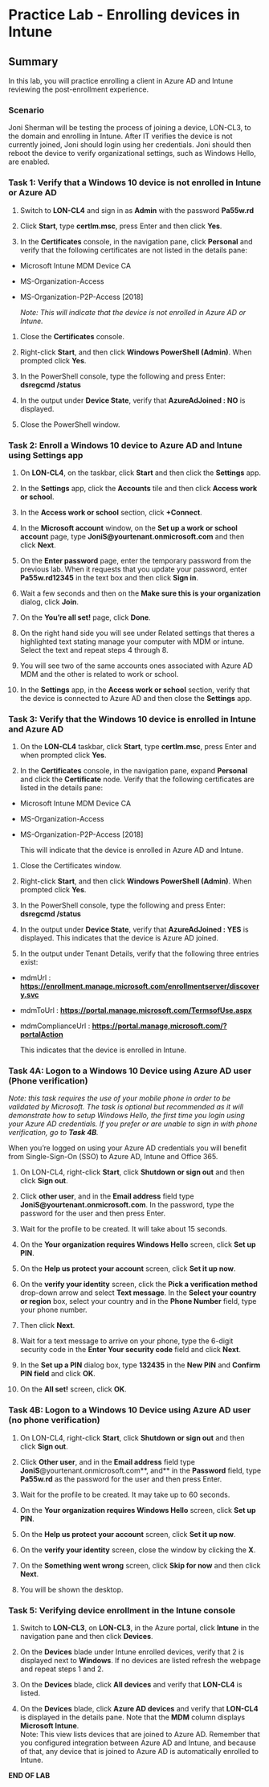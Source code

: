 # Practice Lab - Enrolling devices in Intune

## Summary

In this lab, you will practice enrolling a client in Azure AD and Intune reviewing the post-enrollment experience.

### Scenario

Joni Sherman will be testing the process of joining a device, LON-CL3, to the domain and enrolling in Intune. After IT verifies the device is not currently joined, Joni should login using her credentials. 
Joni should then reboot the device to verify organizational settings, such as Windows Hello, are enabled. 

### Task 1: Verify that a Windows 10 device is not enrolled in Intune or Azure AD

1.  Switch to **LON-CL4** and sign in as **Admin** with the password
    **Pa55w.rd**

2.  Click **Start**, type **certlm.msc**, press Enter and then click **Yes**.

3.  In the **Certificates** console, in the navigation pane, click **Personal**
    and verify that the following certificates are not listed in the details
    pane:

-   Microsoft Intune MDM Device CA

-   MS-Organization-Access

-   MS-Organization-P2P-Access [2018]

    _Note: This will indicate that the device is not enrolled in Azure AD or Intune._

1.  Close the **Certificates** console.

2.  Right-click **Start**, and then click **Windows PowerShell (Admin)**. When
    prompted click **Yes**.

3.  In the PowerShell console, type the following and press Enter: **dsregcmd
    /status**

4.  In the output under **Device State**, verify that **AzureAdJoined : NO** is
    displayed.

5.  Close the PowerShell window.

### Task 2: Enroll a Windows 10 device to Azure AD and Intune using Settings app

1.  On **LON-CL4**, on the taskbar, click **Start** and then click the
    **Settings** app.

2.  In the **Settings** app, click the **Accounts** tile and then click **Access
    work or school**.

3.  In the **Access work or school** section, click **+Connect**.

4.  In the **Microsoft account** window, on the **Set up a work or school
    account** page, type **JoniS\@yourtenant.onmicrosoft.com** and then click
    **Next**.

5.  On the **Enter password** page, enter the temporary password from the
    previous lab. When it requests that you update your password, enter
    **Pa55w.rd12345** in the text box and then click **Sign in**.

6.  Wait a few seconds and then on the **Make sure this is your organization**
    dialog, click **Join**.

7.  On the **You’re all set!** page, click **Done**.

8.  On the right hand side you will see under Related settings that theres a
    highlighted text stating manage your computer with MDM or intune. Select the
    text and repeat steps 4 through 8.

9.  You will see two of the same accounts ones associated with Azure AD MDM and
    the other is related to work or school.

10. In the **Settings** app, in the **Access work or school** section, verify
    that the device is connected to Azure AD and then close the **Settings**
    app.

### Task 3: Verify that the Windows 10 device is enrolled in Intune and Azure AD

1.  On the **LON-CL4** taskbar, click **Start**, type **certlm.msc**, press
    Enter and when prompted click **Yes**.

2.  In the **Certificates** console, in the navigation pane, expand **Personal**
    and click the **Certificate** node. Verify that the following certificates
    are listed in the details pane:

-   Microsoft Intune MDM Device CA

-   MS-Organization-Access

-   MS-Organization-P2P-Access [2018]

    This will indicate that the device is enrolled in Azure AD and Intune.

1.  Close the Certificates window.

2.  Right-click **Start**, and then click **Windows PowerShell (Admin)**. When
    prompted click **Yes**.

3.  In the PowerShell console, type the following and press Enter: **dsregcmd
    /status**

4.  In the output under **Device State**, verify that **AzureAdJoined : YES** is
    displayed. This indicates that the device is Azure AD joined.

5.  In the output under Tenant Details, verify that the following three entries
    exist:

-   mdmUrl :
    **https://enrollment.manage.microsoft.com/enrollmentserver/discovery.svc**

-   mdmToUrl : **https://portal.manage.microsoft.com/TermsofUse.aspx**

-   mdmComplianceUrl : **https://portal.manage,microsoft.com/?portalAction**

    This indicates that the device is enrolled in Intune.

### Task 4A: Logon to a Windows 10 Device using Azure AD user (Phone verification)

_Note: this task requires the use of your mobile phone in order to be validated by Microsoft. The task is optional but recommended as it will demonstrate how to setup Windows Hello, the first time you login using your Azure AD credentials. If you prefer or are unable to sign in with phone verification, go to **Task 4B**._

When you’re logged on using your Azure AD credentials you will benefit from
Single-Sign-On (SSO) to Azure AD, Intune and Office 365.

1.  On LON-CL4, right-click **Start**, click **Shutdown or sign out** and then
    click **Sign out**.

2.  Click **other user**, and in the **Email address** field type
    **JoniS\@yourtenant.onmicrosoft.com**. In the password, type the password
    for the user and then press Enter.

3.  Wait for the profile to be created. It will take about 15 seconds.

4.  On the **Your organization requires Windows Hello** screen, click **Set up
    PIN**.

5.  On the **Help us protect your account** screen, click **Set it up now**.

6.  On the **verify your identity** screen, click the **Pick a verification
    method** drop-down arrow and select **Text message**. In the **Select your
    country or region** box, select your country and in the **Phone Number**
    field, type your phone number.

7.  Then click **Next**.

8.  Wait for a text message to arrive on your phone, type the 6-digit security
    code in the **Enter Your security code** field and click **Next**.

9.  In the **Set up a PIN** dialog box, type **132435** in the **New PIN** and
    **Confirm PIN field** and click **OK**.

10. On the **All set!** screen, click **OK**.

### Task 4B: Logon to a Windows 10 Device using Azure AD user (no phone verification)

1.  On LON-CL4, right-click **Start**, click **Shutdown or sign out** and then
    click **Sign out**.

2.  Click **Other user**, and in the **Email address** field type
    **JoniS**\@yourtenant.onmicrosoft.com**, and** in the **Password** field,
    type **Pa55w.rd** as the password for the user and then press Enter.

3.  Wait for the profile to be created. It may take up to 60 seconds.

4.  On the **Your organization requires Windows Hello** screen, click **Set up
    PIN**.

5.  On the **Help us protect your account** screen, click **Set it up now**.

6.  On the **verify your identity** screen, close the window by clicking the
    **X**.

7.  On the **Something went wrong** screen, click **Skip for now** and then
    click **Next**.

8.  You will be shown the desktop.

### Task 5: Verifying device enrollment in the Intune console

1.  Switch to **LON-CL3**, on **LON-CL3**, in the Azure portal, click **Intune**
    in the navigation pane and then click **Devices**.

2.  On the **Devices** blade under Intune enrolled devices, verify that 2 is
    displayed next to **Windows**. If no devices are listed refresh the webpage
    and repeat steps 1 and 2.

3.  On the **Devices** blade, click **All devices** and verify that **LON-CL4**
    is listed.

4.  On the **Devices** blade, click **Azure AD devices** and verify that
    **LON-CL4** is displayed in the details pane. Note that the **MDM** column
    displays **Microsoft Intune**.  
    Note: This view lists devices that are joined to Azure AD. Remember that you
    configured integration between Azure AD and Intune, and because of that, any
    device that is joined to Azure AD is automatically enrolled to Intune.

**END OF LAB**
